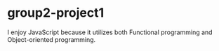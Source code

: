 # group2-project1


 I enjoy JavaScript because it utilizes both Functional programming and Object-oriented programming.
